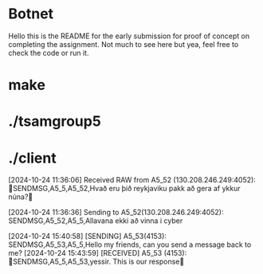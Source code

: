 # Botnet
Hello this is the README for the early submission for proof of concept on completing the assignment. Not much to see here but yea, feel free to check the code or run it.

# make
# ./tsamgroup5 <ip>
# ./client <ip> <port>


[2024-10-24 11:36:06] Received RAW from A5_52 (130.208.246.249:4052): SENDMSG,A5_5,A5_52,Hvað eru þið reykjaviku pakk að gera af ykkur núna?

[2024-10-24 11:36:36] Sending to A5_52(130.208.246.249:4052): SENDMSG,A5_52,A5_5,Allavana ekki að vinna  i cyber

[2024-10-24 15:40:58] [SENDING] A5_53(4153): SENDMSG,A5_53,A5_5,Hello my friends, can you send a message back to me?
[2024-10-24 15:43:59] [RECEIVED] A5_53 (4153): SENDMSG,A5_5,A5_53,yessir. This is our response